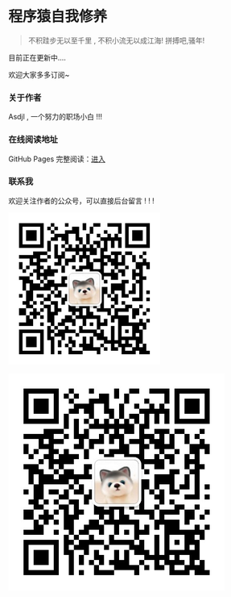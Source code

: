 # 程序猿自我修养

> 不积跬步无以至千里 , 不积小流无以成江海!
> 拼搏吧,骚年!

目前正在更新中....

欢迎大家多多订阅~

### 关于作者

Asdjl , 一个努力的职场小白 !!!



### 在线阅读地址

 GitHub Pages 完整阅读：[进入](https://yczyanchengzhe.github.io/gitbook/#/) 

 ### 联系我
 欢迎关注作者的公众号，可以直接后台留言 ! ! !

<img src="resources/wechat/wechat.png" height="60%" width="60%" />

![wechat](resources/wechat/wechat.png)
